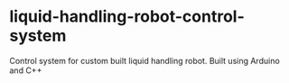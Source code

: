 # liquid-handling-robot-control-system
Control system for custom built liquid handling robot. Built using Arduino and C++
